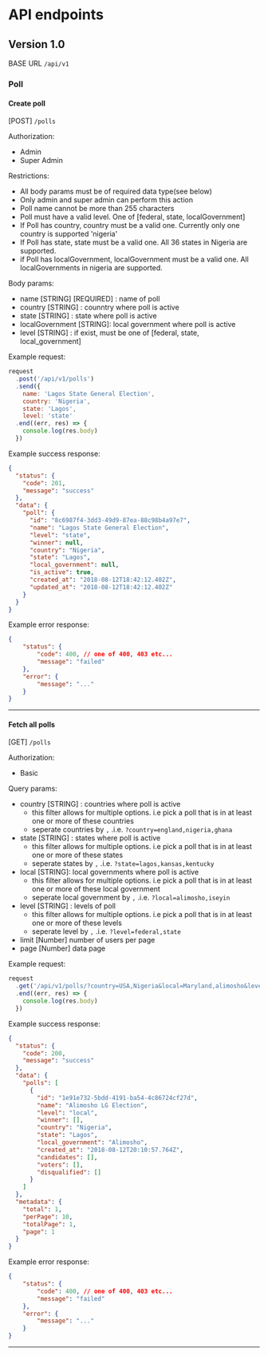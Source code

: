 # API endpoints

## Version 1.0
BASE URL `/api/v1`

### Poll

#### Create poll
[POST] `/polls`

Authorization:
- Admin
- Super Admin

Restrictions:
- All body params must be of required data type(see below)
- Only admin and super admin can perform this action
- Poll name cannot be more than 255 characters
- Poll must have a valid level. One of [federal, state, localGovernment]
- If Poll has country, country must be a valid one. Currently only one country is supported 'nigeria'
- If Poll has state, state must be a valid one. All 36 states in Nigeria are supported.
- if Poll has localGovernment, localGovernment must be a valid one. All localGovernments in nigeria are supported.

Body params:
- name [STRING] [REQUIRED] : name of poll
- country [STRING] : counntry where poll is active
- state [STRING] : state where poll is active
- localGovernment [STRING]: local government where poll is active
- level [STRING] : if exist, must be one of [federal, state, local_government]

Example request:
```js
request
  .post('/api/v1/polls')
  .send({
    name: 'Lagos State General Election', 
    country: 'Nigeria',
    state: 'Lagos',
    level: 'state'
  .end((err, res) => {
    console.log(res.body)
  })
```

Example success response:
```json
{
  "status": {
    "code": 201,
    "message": "success"
  },
  "data": {
    "poll": {
      "id": "8c6987f4-3dd3-49d9-87ea-88c98b4a97e7",
      "name": "Lagos State General Election",
      "level": "state",
      "winner": null,
      "country": "Nigeria",
      "state": "Lagos",
      "local_government": null,
      "is_active": true,
      "created_at": "2018-08-12T18:42:12.402Z",
      "updated_at": "2018-08-12T18:42:12.402Z"
    }
  }
}
```

Example error response:
```json
{
    "status": {
        "code": 400, // one of 400, 403 etc...
        "message": "failed"
    },
    "error": {
        "message": "..."
    }
}
```
---

#### Fetch all polls
[GET] `/polls`

Authorization:
- Basic

Query params:
- country [STRING] : countries where poll is active
  - this filter allows for multiple options. i.e pick a poll that is in at least one or more of these countries
  - seperate countries by `,` .i.e. `?country=england,nigeria,ghana`
- state [STRING] : states where poll is active
  - this filter allows for multiple options. i.e pick a poll that is in at least one or more of these states
  - seperate states by `,` .i.e. `?state=lagos,kansas,kentucky`
- local [STRING]: local governments where poll is active
  - this filter allows for multiple options. i.e pick a poll that is in at least one or more of these local government
  - seperate local government by `,` .i.e. `?local=alimosho,iseyin`
- level [STRING] : levels of poll
  - this filter allows for multiple options. i.e pick a poll that is in at least one or more of these levels
  - seperate level by `,` .i.e. `?level=federal,state`
- limit [Number] number of users per page
- page [Number] data page

Example request:
```js
request
  .get('/api/v1/polls/?country=USA,Nigeria&local=Maryland,alimosho&level=local')
  .end((err, res) => {
    console.log(res.body)
  })
```

Example success response:
```json
{
  "status": {
    "code": 200,
    "message": "success"
  },
  "data": {
    "polls": [
      {
        "id": "1e91e732-5bdd-4191-ba54-4c86724cf27d",
        "name": "Alimosho LG Election",
        "level": "local",
        "winner": [],
        "country": "Nigeria",
        "state": "Lagos",
        "local_government": "Alimosho",
        "created_at": "2018-08-12T20:10:57.764Z",
        "candidates": [],
        "voters": [],
        "disqualified": []
      }
    ]
  },
  "metadata": {
    "total": 1,
    "perPage": 10,
    "totalPage": 1,
    "page": 1
  }
}
```

Example error response:
```json
{
    "status": {
        "code": 400, // one of 400, 403 etc...
        "message": "failed"
    },
    "error": {
        "message": "..."
    }
}
```
---
